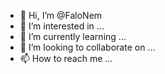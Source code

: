 - 👋 Hi, I’m @FaloNem
- 👀 I’m interested in ...
- 🌱 I’m currently learning ...
- 💞️ I’m looking to collaborate on ...
- 📫 How to reach me ...

<!---
FaloNem/FaloNem is a ✨ special ✨ repository because its `README.md` (this file) appears on your GitHub profile.
You can click the Preview link to take a look at your changes.
--->
